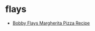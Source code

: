 # flays

 * [Bobby Flays Margherita Pizza Recipe](index/b/bobby-flays-margherita-pizza-recipe.json)
